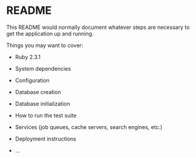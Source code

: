 # README

This README would normally document whatever steps are necessary to get the
application up and running.

Things you may want to cover:

* Ruby 2.3.1

* System dependencies

* Configuration

* Database creation

* Database initialization

* How to run the test suite

* Services (job queues, cache servers, search engines, etc.)

* Deployment instructions

* ...
